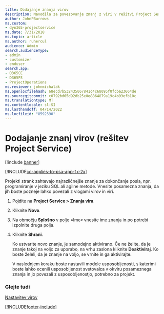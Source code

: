 ```yaml
---
title: Dodajanje znanja virov
description: Navodila za povezovanje znanj z viri v rešitvi Project Service
author: JohnPBurrows
ms.custom:
- dyn365-projectservice
ms.date: 7/31/2018
ms.topic: article
ms.author: ruhercul
audience: Admin
search.audienceType:
- admin
- customizer
- enduser
search.app:
- D365CE
- D365PS
- ProjectOperations
ms.reviewer: johnmichalak
ms.openlocfilehash: 68ecd7b532435067841c4c68095f0fcba23664de
ms.sourcegitcommit: c0792bd65d92db25e0e8864879a19c4b93efb10c
ms.translationtype: MT
ms.contentlocale: sl-SI
ms.lasthandoff: 04/14/2022
ms.locfileid: "8592390"
---
```

# <a name="add-resource-skills-project-service"></a>Dodajanje znanj virov (rešitev Project Service)

[!include [banner](../includes/psa-now-project-operations.md)]

[!INCLUDE[cc-applies-to-psa-app-1x-2x](../includes/cc-applies-to-psa-app-1x-2x.md)]

Projekti strank zahtevajo najrazličnejše znanje za dokončanje posla, npr. programiranje v jeziku SQL ali agilne metode. Vnesite posamezna znanja, da jih boste pozneje lahko povezali z vlogami virov in viri.  
  
1. Pojdite na **Project Service > Znanja vira**.  
  
2. Kliknite **Novo**.  
  
3. Na območju **Splošno** v polje »Ime« vnesite ime znanja in po potrebi izpolnite druga polja.  
  
4. Kliknite **Shrani**.  
  
   Ko ustvarite novo znanje, je samodejno aktivirano. Če ne želite, da je znanje takoj na voljo za uporabo, na vrhu zaslona kliknite **Deaktiviraj**. Ko boste želeli, da je znanje na voljo, se vrnite in ga aktivirajte.  
  
   V naslednjem koraku boste nastavili modele usposobljenosti, s katerimi boste lahko ocenili usposobljenost svetovalca v okviru posameznega znanja in jo povezali z usposobljenostjo, potrebno za projekt.  
  
### <a name="see-also"></a>Glejte tudi  
 [Nastavitev virov](../psa/set-up-resources.md)


[!INCLUDE[footer-include](../includes/footer-banner.md)]
